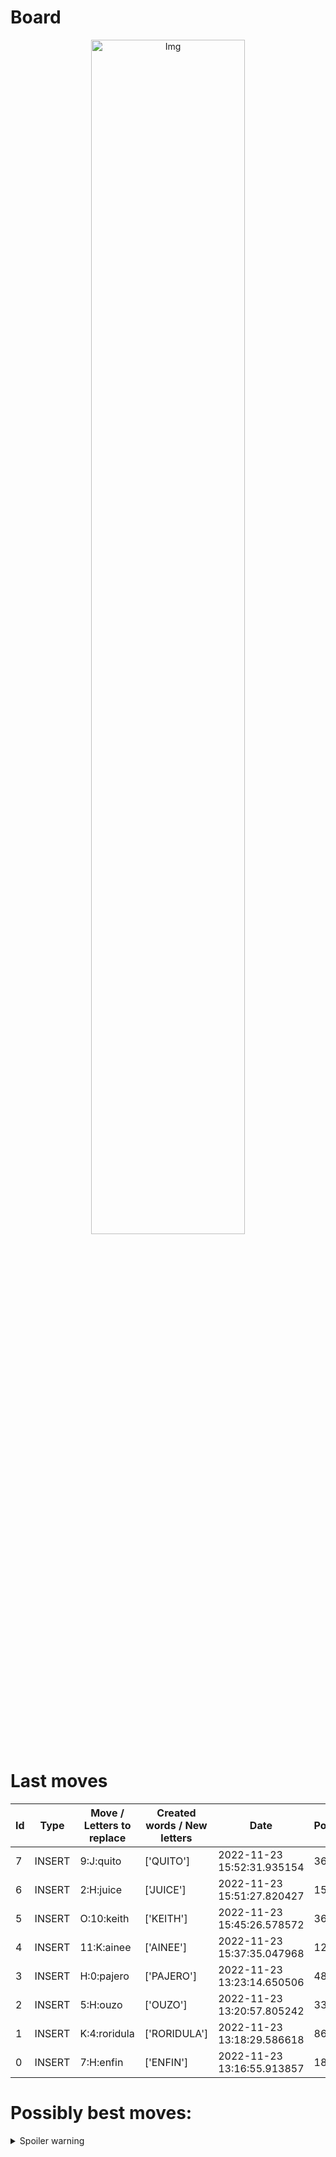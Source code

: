 
# Board

<p align="center">
<img src="https://raw.githubusercontent.com/radosz99/radosz99/main/board.png" width=70% alt="Img"/>
    </p>
    
# Last moves

| Id | Type | Move / Letters to replace | Created words / New letters | Date | Points | Player | 
| - | - | - | - | - | - | - |
|7| INSERT | 9:J:quito | ['QUITO'] | 2022-11-23 15:52:31.935154 | 36 | Jerry |
|6| INSERT | 2:H:juice | ['JUICE'] | 2022-11-23 15:51:27.820427 | 15 | Tom |
|5| INSERT | O:10:keith | ['KEITH'] | 2022-11-23 15:45:26.578572 | 36 | Jerry |
|4| INSERT | 11:K:ainee | ['AINEE'] | 2022-11-23 15:37:35.047968 | 12 | Tom |
|3| INSERT | H:0:pajero | ['PAJERO'] | 2022-11-23 13:23:14.650506 | 48 | Jerry |
|2| INSERT | 5:H:ouzo | ['OUZO'] | 2022-11-23 13:20:57.805242 | 33 | Tom |
|1| INSERT | K:4:roridula | ['RORIDULA'] | 2022-11-23 13:18:29.586618 | 86 | Jerry |
|0| INSERT | 7:H:enfin | ['ENFIN'] | 2022-11-23 13:16:55.913857 | 18 | Tom |
# Possibly best moves:

<details>
  <summary>Spoiler warning</summary>
  
  | Id | Move | Issue link | Points |
  | - | - | - | - |  
|1| 3:C:iodate | [scrabble&#124;move&#124;3:C:iodate](https://github.com/radosz99/radosz99/issues/new?title=scrabble%7Cmove%7C3%3AC%3Aiodate&body=Just+push+%27Submit+new+issue%27+or+update+with+your+move.) | 14 
|2| L:0:diet | [scrabble&#124;move&#124;L:0:diet](https://github.com/radosz99/radosz99/issues/new?title=scrabble%7Cmove%7CL%3A0%3Adiet&body=Just+push+%27Submit+new+issue%27+or+update+with+your+move.) | 14 
|3| 3:C:otidae | [scrabble&#124;move&#124;3:C:otidae](https://github.com/radosz99/radosz99/issues/new?title=scrabble%7Cmove%7C3%3AC%3Aotidae&body=Just+push+%27Submit+new+issue%27+or+update+with+your+move.) | 14 
|4| 3:C:iodite | [scrabble&#124;move&#124;3:C:iodite](https://github.com/radosz99/radosz99/issues/new?title=scrabble%7Cmove%7C3%3AC%3Aiodite&body=Just+push+%27Submit+new+issue%27+or+update+with+your+move.) | 14 
|5| L:0:odea | [scrabble&#124;move&#124;L:0:odea](https://github.com/radosz99/radosz99/issues/new?title=scrabble%7Cmove%7CL%3A0%3Aodea&body=Just+push+%27Submit+new+issue%27+or+update+with+your+move.) | 12 
|6| 3:D:idite | [scrabble&#124;move&#124;3:D:idite](https://github.com/radosz99/radosz99/issues/new?title=scrabble%7Cmove%7C3%3AD%3Aidite&body=Just+push+%27Submit+new+issue%27+or+update+with+your+move.) | 12 
|7| L:0:adet | [scrabble&#124;move&#124;L:0:adet](https://github.com/radosz99/radosz99/issues/new?title=scrabble%7Cmove%7CL%3A0%3Aadet&body=Just+push+%27Submit+new+issue%27+or+update+with+your+move.) | 12 
|8| L:0:toed | [scrabble&#124;move&#124;L:0:toed](https://github.com/radosz99/radosz99/issues/new?title=scrabble%7Cmove%7CL%3A0%3Atoed&body=Just+push+%27Submit+new+issue%27+or+update+with+your+move.) | 12 
|9| 13:K:idiot | [scrabble&#124;move&#124;13:K:idiot](https://github.com/radosz99/radosz99/issues/new?title=scrabble%7Cmove%7C13%3AK%3Aidiot&body=Just+push+%27Submit+new+issue%27+or+update+with+your+move.) | 12 
|10| L:0:idea | [scrabble&#124;move&#124;L:0:idea](https://github.com/radosz99/radosz99/issues/new?title=scrabble%7Cmove%7CL%3A0%3Aidea&body=Just+push+%27Submit+new+issue%27+or+update+with+your+move.) | 12 
</details>
    
